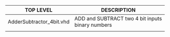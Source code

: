 
|TOP LEVEL| DESCRIPTION
|--------|--------
|AdderSubtractor_4bit.vhd | ADD and SUBTRACT two 4 bit inputs binary numbers
| |
